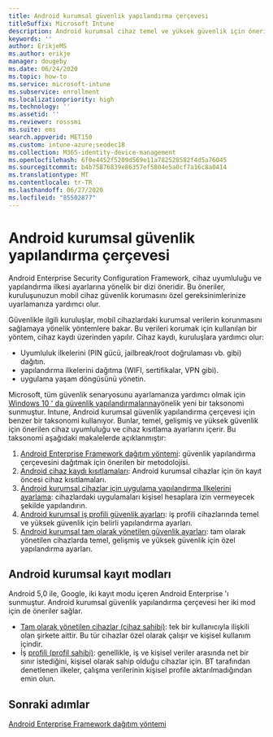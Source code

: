 ```yaml
---
title: Android kurumsal güvenlik yapılandırma çerçevesi
titleSuffix: Microsoft Intune
description: Android kurumsal cihaz temel ve yüksek güvenlik için önerilen kısıtlamaları ve ayarları öğrenin.
keywords: ''
author: ErikjeMS
ms.author: erikje
manager: dougeby
ms.date: 06/24/2020
ms.topic: how-to
ms.service: microsoft-intune
ms.subservice: enrollment
ms.localizationpriority: high
ms.technology: ''
ms.assetid: ''
ms.reviewer: rosssmi
ms.suite: ems
search.appverid: MET150
ms.custom: intune-azure;seodec18
ms.collection: M365-identity-device-management
ms.openlocfilehash: 6f0e4452f5209d569e11a782528582f4d5a76045
ms.sourcegitcommit: b4b75876839e86357ef5804e5a0cf7a16c8a0414
ms.translationtype: MT
ms.contentlocale: tr-TR
ms.lasthandoff: 06/27/2020
ms.locfileid: "85502877"
---
```

# <a name="android-enterprise-security-configuration-framework"></a>Android kurumsal güvenlik yapılandırma çerçevesi

Android Enterprise Security Configuration Framework, cihaz uyumluluğu ve yapılandırma ilkesi ayarlarına yönelik bir dizi öneridir. Bu öneriler, kuruluşunuzun mobil cihaz güvenlik korumasını özel gereksinimlerinize uyarlamanıza yardımcı olur.

Güvenlikle ilgili kuruluşlar, mobil cihazlardaki kurumsal verilerin korunmasını sağlamaya yönelik yöntemlere bakar. Bu verileri korumak için kullanılan bir yöntem, cihaz kaydı üzerinden yapılır. Cihaz kaydı, kuruluşlara yardımcı olur:
- Uyumluluk ilkelerini (PIN gücü, jailbreak/root doğrulaması vb. gibi) dağıtın.
- yapılandırma ilkelerini dağıtma (WIFI, sertifikalar, VPN gibi).
- uygulama yaşam döngüsünü yönetin.

Microsoft, tüm güvenlik senaryosunu ayarlamanıza yardımcı olmak için [Windows 10 ' da güvenlik yapılandırmalarına](https://aka.ms/secconframework)yönelik yeni bir taksonomi sunmuştur. Intune, Android kurumsal güvenlik yapılandırma çerçevesi için benzer bir taksonomi kullanıyor. Bunlar, temel, gelişmiş ve yüksek güvenlik için önerilen cihaz uyumluluğu ve cihaz kısıtlama ayarlarını içerir. Bu taksonomi aşağıdaki makalelerde açıklanmıştır:

1. [Android Enterprise Framework dağıtım yöntemi](framework-deployment-methodology.md): güvenlik yapılandırma çerçevesini dağıtmak için önerilen bir metodolojisi.
2. [Android cihaz kaydı kısıtlamaları](device-enrollment-restrictions.md): Android kurumsal cihazlar için ön kayıt öncesi cihaz kısıtlamaları.
3. [Android kurumsal cihazlar için uygulama yapılandırma Ilkelerini ayarlama](android-app-configuration-policies.md): cihazlardaki uygulamaları kişisel hesaplara izin vermeyecek şekilde yapılandırın.
4. [Android kurumsal iş profili güvenlik ayarları](android-work-profile-security-settings.md): iş profili cihazlarında temel ve yüksek güvenlik için belirli yapılandırma ayarları.
5. [Android kurumsal tam olarak yönetilen güvenlik ayarları](android-fully-managed-security-settings.md): tam olarak yönetilen cihazlarda temel, gelişmiş ve yüksek güvenlik için özel yapılandırma ayarları.

## <a name="android-enterprise-enrollment-modes"></a>Android kurumsal kayıt modları

Android 5,0 ile, Google, iki kayıt modu içeren Android Enterprise 'ı sunmuştur. Android kurumsal güvenlik yapılandırma çerçevesi her iki mod için de öneriler sağlar.
- [Tam olarak yönetilen cihazlar (cihaz sahibi)](android-fully-managed-enroll.md): tek bir kullanıcıyla ilişkili olan şirkete aittir. Bu tür cihazlar özel olarak çalışır ve kişisel kullanım içindir.
- İş [profili (profil sahibi)](android-work-profile-enroll.md): genellikle, iş ve kişisel veriler arasında net bir sınır istediğini, kişisel olarak sahip olduğu cihazlar için. BT tarafından denetlenen ilkeler, çalışma verilerinin kişisel profile aktarılmadığından emin olun.


## <a name="next-steps"></a>Sonraki adımlar

[Android Enterprise Framework dağıtım yöntemi](framework-deployment-methodology.md)